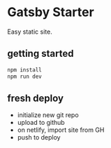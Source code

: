 # Gatsby Starter

Easy static site.

## getting started

```sh
npm install
npm run dev
```

## fresh deploy

- initialize new git repo
- upload to github
- on netlify, import site from GH
- push to deploy
